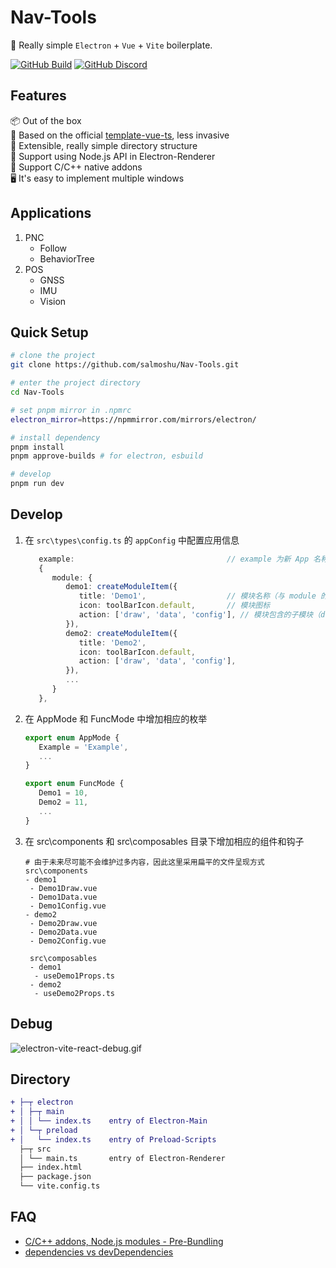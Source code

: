 # Nav-Tools

🥳 Really simple `Electron` + `Vue` + `Vite` boilerplate.

<!-- [![awesome-vite](https://awesome.re/mentioned-badge.svg)](https://github.com/vitejs/awesome-vite) -->
<!-- [![Netlify Status](https://api.netlify.com/api/v1/badges/ae3863e3-1aec-4eb1-8f9f-1890af56929d/deploy-status)](https://app.netlify.com/sites/electron-vite/deploys) -->
<!-- [![GitHub license](https://img.shields.io/github/license/caoxiemeihao/electron-vite-vue)](https://github.com/electron-vite/electron-vite-vue/blob/main/LICENSE) -->
<!-- [![GitHub stars](https://img.shields.io/github/stars/caoxiemeihao/electron-vite-vue?color=fa6470)](https://github.com/electron-vite/electron-vite-vue) -->
<!-- [![GitHub forks](https://img.shields.io/github/forks/caoxiemeihao/electron-vite-vue)](https://github.com/electron-vite/electron-vite-vue) -->
[![GitHub Build](https://github.com/electron-vite/electron-vite-vue/actions/workflows/build.yml/badge.svg)](https://github.com/electron-vite/electron-vite-vue/actions/workflows/build.yml)
[![GitHub Discord](https://img.shields.io/badge/chat-discord-blue?logo=discord)](https://discord.gg/sRqjYpEAUK)

## Features

📦 Out of the box  
🎯 Based on the official [template-vue-ts](https://github.com/vitejs/vite/tree/main/packages/create-vite/template-vue-ts), less invasive  
🌱 Extensible, really simple directory structure  
💪 Support using Node.js API in Electron-Renderer  
🔩 Support C/C++ native addons  
🖥 It's easy to implement multiple windows  

## Applications

1. PNC
   - Follow
   - BehaviorTree
2. POS
   - GNSS
   - IMU
   - Vision

## Quick Setup

```sh
# clone the project
git clone https://github.com/salmoshu/Nav-Tools.git

# enter the project directory
cd Nav-Tools

# set pnpm mirror in .npmrc
electron_mirror=https://npmmirror.com/mirrors/electron/

# install dependency
pnpm install
pnpm approve-builds # for electron, esbuild

# develop
pnpm run dev
```

## Develop

1. 在 `src\types\config.ts` 的 `appConfig` 中配置应用信息
   ```typescript
      example:                                  // example 为新 App 名称，会加载在 Electron 窗口上
      {
         module: {
            demo1: createModuleItem({
               title: 'Demo1',                  // 模块名称（与 module 的键名相同，采用 PascalCase 命名规范）
               icon: toolBarIcon.default,       // 模块图标
               action: ['draw', 'data', 'config'], // 模块包含的子模块（draw、data、config）
            }),
            demo2: createModuleItem({
               title: 'Demo2',
               icon: toolBarIcon.default,
               action: ['draw', 'data', 'config'],
            }),
            ...
         }
      },

   ```
2. 在 AppMode 和 FuncMode 中增加相应的枚举
   ```typescript
   export enum AppMode {
      Example = 'Example',
      ...
   }
   ```
   ```typescript
   export enum FuncMode {
      Demo1 = 10,
      Demo2 = 11,
      ...
   }
   ```
3. 在 src\components 和 src\composables 目录下增加相应的组件和钩子
   ```text
   # 由于未来尽可能不会维护过多内容，因此这里采用扁平的文件呈现方式
   src\components
   - demo1
    - Demo1Draw.vue
    - Demo1Data.vue
    - Demo1Config.vue
   - demo2
    - Demo2Draw.vue
    - Demo2Data.vue
    - Demo2Config.vue

    src\composables
    - demo1
     - useDemo1Props.ts
    - demo2
     - useDemo2Props.ts
   ```


## Debug

![electron-vite-react-debug.gif](https://github.com/electron-vite/electron-vite-react/blob/main/electron-vite-react-debug.gif?raw=true)

## Directory

```diff
+ ├─┬ electron
+ │ ├─┬ main
+ │ │ └── index.ts    entry of Electron-Main
+ │ └─┬ preload
+ │   └── index.ts    entry of Preload-Scripts
  ├─┬ src
  │ └── main.ts       entry of Electron-Renderer
  ├── index.html
  ├── package.json
  └── vite.config.ts
```

<!--
## Be aware

🚨 By default, this template integrates Node.js in the Renderer process. If you don't need it, you just remove the option below. [Because it will modify the default config of Vite](https://github.com/electron-vite/vite-plugin-electron-renderer#config-presets-opinionated).

```diff
# vite.config.ts

export default {
  plugins: [
-   // Use Node.js API in the Renderer-process
-   renderer({
-     nodeIntegration: true,
-   }),
  ],
}
```
-->

## FAQ

- [C/C++ addons, Node.js modules - Pre-Bundling](https://github.com/electron-vite/vite-plugin-electron-renderer#dependency-pre-bundling)
- [dependencies vs devDependencies](https://github.com/electron-vite/vite-plugin-electron-renderer#dependencies-vs-devdependencies)
